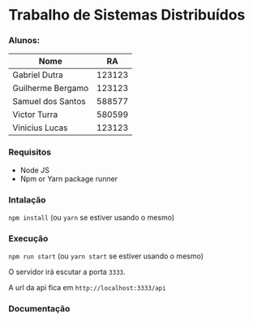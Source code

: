 # Trabalho de Sistemas Distribuídos

### Alunos:
| Nome | RA |
| ---- | -- |
| Gabriel Dutra | 123123 |
| Guilherme Bergamo | 123123 |
| Samuel dos Santos | 588577 |
| Victor Turra | 580599 |
| Vinicius Lucas | 123123 |

### Requisitos
- Node JS
- Npm or Yarn package runner

### Intalação
`npm install` (ou `yarn` se estiver usando o mesmo)

### Execução
`npm run start` (ou `yarn start` se estiver usando o mesmo)

O servidor irá escutar a porta `3333`.

A url da api fica em `http://localhost:3333/api`

### Documentação
